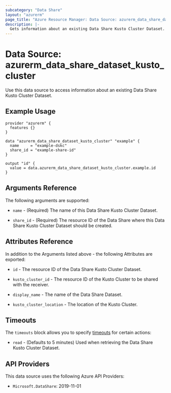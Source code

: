 ```yaml
---
subcategory: "Data Share"
layout: "azurerm"
page_title: "Azure Resource Manager: Data Source: azurerm_data_share_dataset_kusto_cluster"
description: |-
  Gets information about an existing Data Share Kusto Cluster Dataset.
---
```


# Data Source: azurerm_data_share_dataset_kusto_cluster

Use this data source to access information about an existing Data Share Kusto Cluster Dataset.

## Example Usage

```hcl
provider "azurerm" {
  features {}
}

data "azurerm_data_share_dataset_kusto_cluster" "example" {
  name     = "example-dskc"
  share_id = "example-share-id"
}

output "id" {
  value = data.azurerm_data_share_dataset_kusto_cluster.example.id
}
```

## Arguments Reference

The following arguments are supported:

* `name` - (Required) The name of this Data Share Kusto Cluster Dataset.

* `share_id` - (Required) The resource ID of the Data Share where this Data Share Kusto Cluster Dataset should be created.

## Attributes Reference

In addition to the Arguments listed above - the following Attributes are exported:

* `id` - The resource ID of the Data Share Kusto Cluster Dataset.

* `kusto_cluster_id` - The resource ID of the Kusto Cluster to be shared with the receiver.

* `display_name` - The name of the Data Share Dataset.

* `kusto_cluster_location` - The location of the Kusto Cluster.

## Timeouts

The `timeouts` block allows you to specify [timeouts](https://www.terraform.io/language/resources/syntax#operation-timeouts) for certain actions:

* `read` - (Defaults to 5 minutes) Used when retrieving the Data Share Kusto Cluster Dataset.

## API Providers
<!-- This section is generated, changes will be overwritten -->
This data source uses the following Azure API Providers:

* `Microsoft.DataShare`: 2019-11-01
